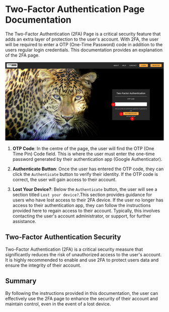 # Two-Factor Authentication Page Documentation

The Two-Factor Authentication (2FA) Page is a critical security feature that adds an extra layer of protection to the user's account. With 2FA, the user will be required to enter a OTP (One-Time Password) code in addition to the users regular login credentials. This documentation provides an explanation of the 2FA page.

![Two-Factor Authentication Page](./img/login-2fa-page-1.png)

1. **OTP Code**: In the centre of the page, the user will find the OTP (One Time Pin) Code field. This is where the user must enter the one-time password generated by their authentication app (Google Authenticator).

2. **Authenticate Button**: Once the user has entered the OTP code, they can click the `Authenticate` button to verify their identity. If the OTP code is correct, the user will gain access to their account.

3. **Lost Your Device?**: Below the `Authenticate` button, the user will see a section titled `Lost your device?`.This section provides guidance for users who have lost access to their 2FA device. If the user no longer has access to their authentication app, they can follow the instructions provided here to regain access to their account. Typically, this involves contacting the user's account administrator, or support, for further assistance.

## Two-Factor Authentication Security

Two-Factor Authentication (2FA) is a critical security measure that significantly reduces the risk of unauthorized access to the user's account. It is highly recommended to enable and use 2FA to protect users data and ensure the integrity of their account.

## Summary
By following the instructions provided in this documentation, the user can effectively use the 2FA page to enhance the security of their account and maintain control, even in the event of a lost device.
